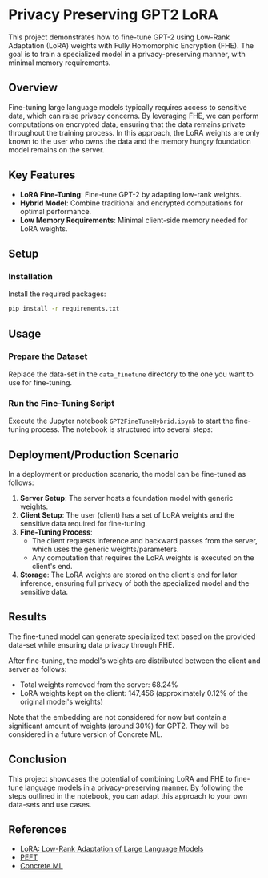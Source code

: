 # Privacy Preserving GPT2 LoRA

This project demonstrates how to fine-tune GPT-2 using Low-Rank Adaptation (LoRA) weights with Fully Homomorphic Encryption (FHE). The goal is to train a specialized model in a privacy-preserving manner, with minimal memory requirements.

## Overview

Fine-tuning large language models typically requires access to sensitive data, which can raise privacy concerns. By leveraging FHE, we can perform computations on encrypted data, ensuring that the data remains private throughout the training process. In this approach, the LoRA weights are only known to the user who owns the data and the memory hungry foundation model remains on the server.

## Key Features

- **LoRA Fine-Tuning**: Fine-tune GPT-2 by adapting low-rank weights.
- **Hybrid Model**: Combine traditional and encrypted computations for optimal performance.
- **Low Memory Requirements**: Minimal client-side memory needed for LoRA weights.

## Setup

### Installation

Install the required packages:

<!--pytest-codeblocks:skip-->

```sh
pip install -r requirements.txt
```

## Usage

### Prepare the Dataset

Replace the data-set in the `data_finetune` directory to the one you want to use for fine-tuning.

### Run the Fine-Tuning Script

Execute the Jupyter notebook `GPT2FineTuneHybrid.ipynb` to start the fine-tuning process. The notebook is structured into several steps:

## Deployment/Production Scenario

In a deployment or production scenario, the model can be fine-tuned as follows:

1. **Server Setup**: The server hosts a foundation model with generic weights.
1. **Client Setup**: The user (client) has a set of LoRA weights and the sensitive data required for fine-tuning.
1. **Fine-Tuning Process**:
   - The client requests inference and backward passes from the server, which uses the generic weights/parameters.
   - Any computation that requires the LoRA weights is executed on the client's end.
1. **Storage**: The LoRA weights are stored on the client's end for later inference, ensuring full privacy of both the specialized model and the sensitive data.

## Results

The fine-tuned model can generate specialized text based on the provided data-set while ensuring data privacy through FHE.

After fine-tuning, the model's weights are distributed between the client and server as follows:

- Total weights removed from the server: 68.24%
- LoRA weights kept on the client: 147,456 (approximately 0.12% of the original model's weights)

Note that the embedding are not considered for now but contain a significant amount of weights (around 30%) for GPT2. They will be considered in a future version of Concrete ML.

## Conclusion

This project showcases the potential of combining LoRA and FHE to fine-tune language models in a privacy-preserving manner. By following the steps outlined in the notebook, you can adapt this approach to your own data-sets and use cases.

## References

- [LoRA: Low-Rank Adaptation of Large Language Models](https://arxiv.org/abs/2106.09685)
- [PEFT](https://github.com/huggingface/peft)
- [Concrete ML](https://github.com/zama-ai/concrete-ml)
